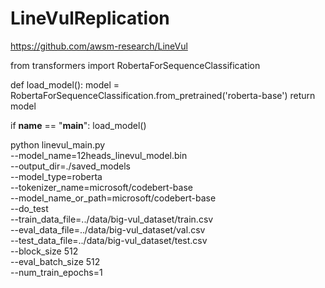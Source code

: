 # LineVulReplication

https://github.com/awsm-research/LineVul


from transformers import RobertaForSequenceClassification

def load_model():
    model = RobertaForSequenceClassification.from_pretrained('roberta-base')
    return model

if __name__ == "__main__":
    load_model()

python linevul_main.py \
  --model_name=12heads_linevul_model.bin \
  --output_dir=./saved_models \
  --model_type=roberta \
  --tokenizer_name=microsoft/codebert-base \
  --model_name_or_path=microsoft/codebert-base \
  --do_test \
  --train_data_file=../data/big-vul_dataset/train.csv \
  --eval_data_file=../data/big-vul_dataset/val.csv \
  --test_data_file=../data/big-vul_dataset/test.csv \
  --block_size 512 \
  --eval_batch_size 512 \
  --num_train_epochs=1

